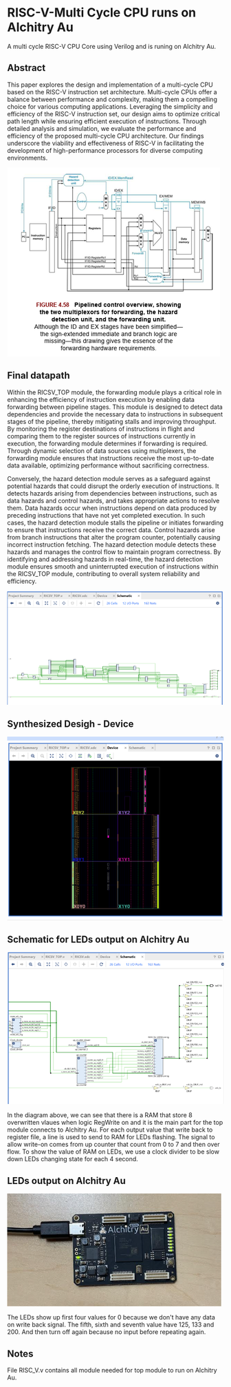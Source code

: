 # RISC-V-Multi Cycle CPU runs on Alchitry Au
A multi cycle RISC-V CPU Core using Verilog and is runing on Alchitry Au.

## Abstract
This paper explores the design and implementation of a multi-cycle CPU based on the RISC-V instruction set architecture. Multi-cycle CPUs offer a balance between performance and complexity, making them a compelling choice for various computing applications. Leveraging the simplicity and efficiency of the RISC-V instruction set, our design aims to optimize critical path length while ensuring efficient execution of instructions. Through detailed analysis and simulation, we evaluate the performance and efficiency of the proposed multi-cycle CPU architecture. Our findings underscore the viability and effectiveness of RISC-V in facilitating the development of high-performance processors for diverse computing environments.

![image](https://raw.githubusercontent.com/vanngo411/MultiCycle_CPU_RISCV/main/Block%20Diagram.png)

## Final datapath

Within the RICSV_TOP module, the forwarding module plays a critical role in enhancing the efficiency of instruction execution by enabling data forwarding between pipeline stages. This module is designed to detect data dependencies and provide the necessary data to instructions in subsequent stages of the pipeline, thereby mitigating stalls and improving throughput. By monitoring the register destinations of instructions in flight and comparing them to the register sources of instructions currently in execution, the forwarding module determines if forwarding is required. Through dynamic selection of data sources using multiplexers, the forwarding module ensures that instructions receive the most up-to-date data available, optimizing performance without sacrificing correctness.

Conversely, the hazard detection module serves as a safeguard against potential hazards that could disrupt the orderly execution of instructions. It detects hazards arising from dependencies between instructions, such as data hazards and control hazards, and takes appropriate actions to resolve them. Data hazards occur when instructions depend on data produced by preceding instructions that have not yet completed execution. In such cases, the hazard detection module stalls the pipeline or initiates forwarding to ensure that instructions receive the correct data. Control hazards arise from branch instructions that alter the program counter, potentially causing incorrect instruction fetching. The hazard detection module detects these hazards and manages the control flow to maintain program correctness. By identifying and addressing hazards in real-time, the hazard detection module ensures smooth and uninterrupted execution of instructions within the RICSV_TOP module, contributing to overall system reliability and efficiency.

![image](https://github.com/vanngo411/MultiCycle_CPU_RISCV/blob/main/DataAndControlPath.png)

## Synthesized Desigh - Device
![image](https://github.com/vanngo411/RISC_V-CPU-for-Lab3/blob/main/Device.png)

## Schematic for LEDs output on Alchitry Au
![image](https://github.com/vanngo411/RISC_V-CPU-for-Lab3/blob/main/LEDs_Showing.png)

In the diagram above, we can see that there is a RAM that store 8 overwritten vlaues when logic RegWrite on and it is the main part for the top module connects to Alchitry Au. For each output value that write back to register file, a line is used to send to RAM for LEDs flashing. The signal to allow write-on comes from up counter that count from 0 to 7 and then over flow. To show the value of RAM on LEDs, we use a clock divider to be slow down LEDs changing state for each 4 second. 

## LEDs output on Alchitry Au
![image](https://github.com/vanngo411/RISC_V-CPU-for-Lab3/blob/main/Alchitry_Au.png)

The LEDs show up first four values for 0 because we don't have any data on write back signal. The fifth, sixth and seventh value have 125, 133 and 200. And then turn off again because no input before repeating again.

## Notes

File RISC_V.v contains all module needed for top module to run on Alchitry Au.
